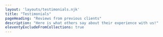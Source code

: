 ```yaml
---
layout: 'layouts/testimonials.njk'
title: "Testimonials"
pageHeading: "Reviews from previous clients"
description: "Here is what others say about their experience with us!"
eleventyExcludeFromCollections: true
---
```


